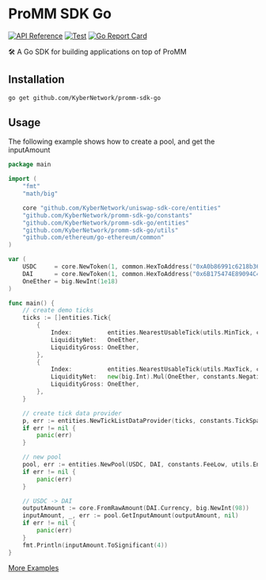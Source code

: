 # ProMM SDK Go

[![API Reference](https://camo.githubusercontent.com/915b7be44ada53c290eb157634330494ebe3e30a/68747470733a2f2f676f646f632e6f72672f6769746875622e636f6d2f676f6c616e672f6764646f3f7374617475732e737667)](https://pkg.go.dev/github.com/KyberNetwork/promm-sdk-go)
[![Test](https://github.com/KyberNetwork/promm-sdk-go/actions/workflows/test.yml/badge.svg)](https://github.com/KyberNetwork/promm-sdk-go/actions/workflows/test.yml)
[![Go Report Card](https://goreportcard.com/badge/github.com/KyberNetwork/promm-sdk-go)](https://goreportcard.com/report/github.com/KyberNetwork/promm-sdk-go)

🛠 A Go SDK for building applications on top of ProMM

## Installation

```sh
go get github.com/KyberNetwork/promm-sdk-go
```

## Usage

The following example shows how to create a pool, and get the inputAmount

```go
package main

import (
	"fmt"
	"math/big"

	core "github.com/KyberNetwork/uniswap-sdk-core/entities"
	"github.com/KyberNetwork/promm-sdk-go/constants"
	"github.com/KyberNetwork/promm-sdk-go/entities"
	"github.com/KyberNetwork/promm-sdk-go/utils"
	"github.com/ethereum/go-ethereum/common"
)

var (
	USDC     = core.NewToken(1, common.HexToAddress("0xA0b86991c6218b36c1d19D4a2e9Eb0cE3606eB48"), 6, "USDC", "USD Coin")
	DAI      = core.NewToken(1, common.HexToAddress("0x6B175474E89094C44Da98b954EedeAC495271d0F"), 18, "DAI", "Dai Stablecoin")
	OneEther = big.NewInt(1e18)
)

func main() {
	// create demo ticks
	ticks := []entities.Tick{
		{
			Index:          entities.NearestUsableTick(utils.MinTick, constants.TickSpacings[constants.FeeLow]),
			LiquidityNet:   OneEther,
			LiquidityGross: OneEther,
		},
		{
			Index:          entities.NearestUsableTick(utils.MaxTick, constants.TickSpacings[constants.FeeLow]),
			LiquidityNet:   new(big.Int).Mul(OneEther, constants.NegativeOne),
			LiquidityGross: OneEther,
		},
	}

	// create tick data provider
	p, err := entities.NewTickListDataProvider(ticks, constants.TickSpacings[constants.FeeLow])
	if err != nil {
		panic(err)
	}

	// new pool
	pool, err := entities.NewPool(USDC, DAI, constants.FeeLow, utils.EncodeSqrtRatioX96(constants.One, constants.One), OneEther, 0, p)
	if err != nil {
		panic(err)
	}

	// USDC -> DAI
	outputAmount := core.FromRawAmount(DAI.Currency, big.NewInt(98))
	inputAmount, _, err := pool.GetInputAmount(outputAmount, nil)
	if err != nil {
		panic(err)
	}
	fmt.Println(inputAmount.ToSignificant(4))
}
```

[More Examples](./examples/README.md)
